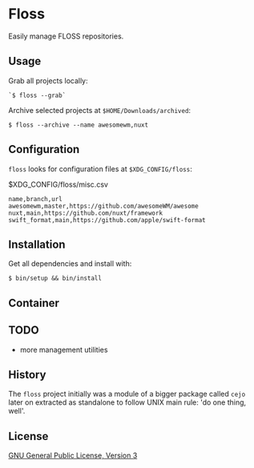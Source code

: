 # Floss

Easily manage FLOSS repositories.

## Usage

Grab all projects locally: 

    `$ floss --grab`

Archive selected projects at `$HOME/Downloads/archived`: 

    $ floss --archive --name awesomewm,nuxt

## Configuration

`floss` looks for configuration files at `$XDG_CONFIG/floss`:


$XDG_CONFIG/floss/misc.csv
```csv
name,branch,url
awesomewm,master,https://github.com/awesomeWM/awesome
nuxt,main,https://github.com/nuxt/framework
swift_format,main,https://github.com/apple/swift-format
```

## Installation

Get all dependencies and install with:

    $ bin/setup && bin/install

## Container

## TODO

- more management utilities

## History
The `floss` project initially was a module of a bigger package called `cejo`
later on extracted as standalone to follow UNIX main rule: 'do one thing, well'.


## License
[GNU General Public License, Version 3](https://www.gnu.org/licenses/gpl-3.0.en.html)
